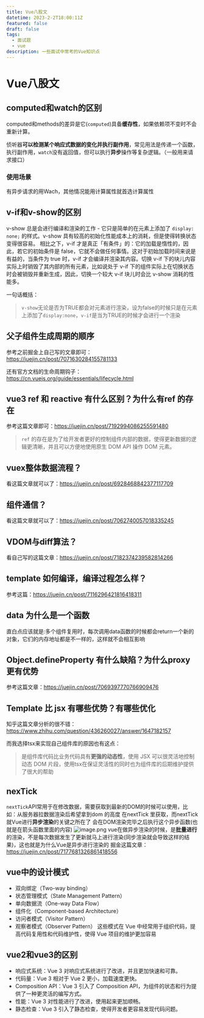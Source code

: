 ```yaml
---
title: Vue八股文
datetime: 2023-2-2T18:00:11Z
featured: false
draft: false
tags:
  - 面试题
  - vue
description: 一些面试中常考的Vue知识点
---
```

# Vue八股文

## computed和watch的区别

computed和methods的差异是它(`computed`)具备**缓存性**，如果依赖项不变时不会重新计算。

侦听器**可以检测某个响应式数据的变化并执行副作用**，常见用法是传递一个函数，执行副作用，`watch`没有返回值，但可以执行**异步**操作等复杂逻辑。（一般用来请求接口）

### 使用场景

有异步请求的用Wach，其他情况能用计算属性就首选计算属性

## v-if和v-show的区别

v-show 总是会进行编译和渲染的工作 - 它只是简单的在元素上添加了 `display: none;` 的样式。v-show 具有较高的初始化性能成本上的消耗，但是使得转换状态变得很容易。 相比之下，v-if 才是真正「有条件」的：它的加载是惰性的，因此，若它的初始条件是 false，它就不会做任何事情。这对于初始加载时间来说是有益的，当条件为 true 时，v-if 才会编译并渲染其内容。切换 v-if 下的块儿内容实际上时销毁了其内部的所有元素，比如说处于 v-if 下的组件实际上在切换状态时会被销毁并重新生成，因此，切换一个较大 v-if 块儿时会比 v-show 消耗的性能多。

一句话概括：

> `v-show`无论是否为TRUE都会对元素进行渲染，设为false的时候只是在元素上添加了`display:none`，`v-if`是当为TRUE的时候才会进行一个渲染

## 父子组件生成周期的顺序

参考之前掘金上自己写的文章即可：https://juejin.cn/post/7071630284155781133

还有官方文档的生命周期钩子：https://cn.vuejs.org/guide/essentials/lifecycle.html

## vue3 ref 和 reactive 有什么区别？为什么有ref 的存在

参考这篇文章即可：https://juejin.cn/post/7192994086255591480

> `ref` 的存在是为了给开发者更好的控制组件内部的数据，使得更新数据的逻辑更清晰，并且可以方便地使用原生 DOM API 操作 DOM 元素。

## vuex整体数据流程？

看这篇文章就可以了：https://juejin.cn/post/6928468842377117709

## 组件通信？

看这篇文章就可以了：https://juejin.cn/post/7062740057018335245

## VDOM与diff算法？

看自己写的这篇文章：https://juejin.cn/post/7182374239582814266

## template 如何编译，编译过程怎么样？

参考这篇：https://juejin.cn/post/7116296421816418311

## data 为什么是一个函数

直白点应该就是:多个组件复用时，每次调用data函数的时候都会return一个新的对象，它们的内存地址都是不一样的，这样就不会相互影响

## Object.defineProperty 有什么缺陷？为什么proxy 更有优势

参考这篇文章：https://juejin.cn/post/7069397770766909476

## Template 比 jsx 有哪些优势？有哪些优化

知乎这篇文章分析的很不错：https://www.zhihu.com/question/436260027/answer/1647182157

而我选择tsx来实现自己组件库的原因也有这点：

> 是组件库代码比业务代码具有**更强的动态性**，使用 JSX 可以很灵活地控制动态 DOM 片段，使用tsx在保证灵活性的同时也为组件库的后期维护提供了很大的帮助

## nexTick
`nextTick`API常用于在修改数据，需要获取到最新的DOM的时候可以使用，比如：从服务器拉数据渲染后希望拿到dom 的高度 在nextTick 里获取，而nextTick就Vue进行**异步渲染**的关键之所在了
会在DOM渲染完毕之后执行这个异步函数(也就是在箭头函数里面的内容)
![image.png](https://ldbbs.ldmnq.com/bbs/topic/attachment/2023-2/f4aeb129-1f10-44a8-88d3-6ab643851215.png)
vue在做异步渲染的时候，是**批量进行**的渲染，不是每次数据发生了更新就马上进行渲染(同步渲染就会导致这样的结果)，这也就是为什么Vue是异步进行渲染的
掘金这篇文章：https://juejin.cn/post/7177681326861418556

## vue中的设计模式
- 双向绑定（Two-way binding）
- 状态管理模式（State Management Pattern）
- 单向数据流（One-way Data Flow）
- 组件化（Component-based Architecture）
- 访问者模式（Visitor Pattern）
- 观察者模式（Observer Pattern）
这些模式在 Vue 中经常用于组织代码，提高代码复用性和代码维护性，使得 Vue 项目的维护更加容易

## vue2和vue3的区别
- 响应式系统：Vue 3 对响应式系统进行了改进，并且更加快速和可靠。
- 代码量：Vue 3 相对于 Vue 2 更小，加载速度更快。
- Composition API：Vue 3 引入了 Composition API，为组件的状态和行为提供了一种更灵活的编写方式。
- 性能：Vue 3 对性能进行了改进，使用起来更加顺畅。
- 静态检查：Vue 3 引入了静态检查，使得开发者更容易发现代码问题。

